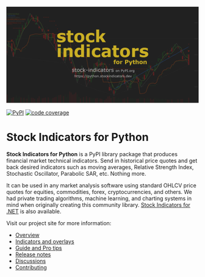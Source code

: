 [![image](https://raw.githubusercontent.com/DaveSkender/Stock.Indicators.Python/main/docs/assets/social-banner.png)](https://daveskender.github.io/Stock.Indicators.Python/)

[![PyPI](https://img.shields.io/pypi/v/stock-indicators?color=blue&label=PyPI)](https://badge.fury.io/py/stock-indicators)
[![code coverage](https://img.shields.io/azure-devops/coverage/skender/stock.indicators/26/main?logo=AzureDevOps&label=Test%20Coverage)](https://dev.azure.com/skender/Stock.Indicators/_build/latest?definitionId=26&branchName=main&view=codecoverage-tab)

# Stock Indicators for Python

**Stock Indicators for Python** is a PyPI library package that produces financial market technical indicators.  Send in historical price quotes and get back desired indicators such as moving averages, Relative Strength Index, Stochastic Oscillator, Parabolic SAR, etc.  Nothing more.

It can be used in any market analysis software using standard OHLCV price quotes for equities, commodities, forex, cryptocurrencies, and others.  We had private trading algorithms, machine learning, and charting systems in mind when originally creating this community library.  [Stock Indicators for .NET](https://https://daveskender.github.io/Stock.Indicators/) is also available.

Visit our project site for more information:

- [Overview](https://daveskender.github.io/Stock.Indicators.Python/)
- [Indicators and overlays](https://daveskender.github.io/Stock.Indicators.Python/indicators/)
- [Guide and Pro tips](https://daveskender.github.io/Stock.Indicators.Python/guide/)
- [Release notes](https://github.com/DaveSkender/Stock.Indicators.Python/releases)
- [Discussions](https://github.com/DaveSkender/Stock.Indicators/discussions)
- [Contributing](https://github.com/DaveSkender/Stock.Indicators.Python/blob/main/docs/contributing.md#readme)
